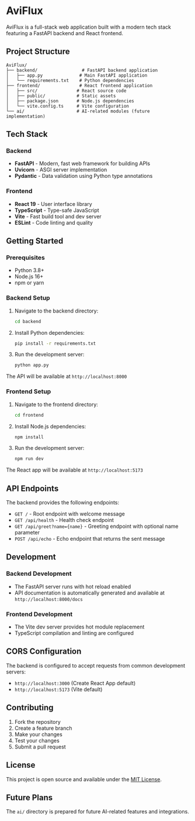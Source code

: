 # AviFlux

AviFlux is a full-stack web application built with a modern tech stack featuring a FastAPI backend and React frontend.

## Project Structure

```
AviFlux/
├── backend/                 # FastAPI backend application
│   ├── app.py              # Main FastAPI application
│   └── requirements.txt    # Python dependencies
├── frontend/               # React frontend application
│   ├── src/               # React source code
│   ├── public/            # Static assets
│   ├── package.json       # Node.js dependencies
│   └── vite.config.ts     # Vite configuration
└── ai/                    # AI-related modules (future implementation)
```

## Tech Stack

### Backend
- **FastAPI** - Modern, fast web framework for building APIs
- **Uvicorn** - ASGI server implementation
- **Pydantic** - Data validation using Python type annotations

### Frontend
- **React 19** - User interface library
- **TypeScript** - Type-safe JavaScript
- **Vite** - Fast build tool and dev server
- **ESLint** - Code linting and quality

## Getting Started

### Prerequisites
- Python 3.8+ 
- Node.js 16+
- npm or yarn

### Backend Setup

1. Navigate to the backend directory:
   ```bash
   cd backend
   ```

2. Install Python dependencies:
   ```bash
   pip install -r requirements.txt
   ```

3. Run the development server:
   ```bash
   python app.py
   ```

The API will be available at `http://localhost:8000`

### Frontend Setup

1. Navigate to the frontend directory:
   ```bash
   cd frontend
   ```

2. Install Node.js dependencies:
   ```bash
   npm install
   ```

3. Run the development server:
   ```bash
   npm run dev
   ```

The React app will be available at `http://localhost:5173`

## API Endpoints

The backend provides the following endpoints:

- `GET /` - Root endpoint with welcome message
- `GET /api/health` - Health check endpoint
- `GET /api/greet?name={name}` - Greeting endpoint with optional name parameter
- `POST /api/echo` - Echo endpoint that returns the sent message

## Development

### Backend Development
- The FastAPI server runs with hot reload enabled
- API documentation is automatically generated and available at `http://localhost:8000/docs`

### Frontend Development  
- The Vite dev server provides hot module replacement
- TypeScript compilation and linting are configured

## CORS Configuration

The backend is configured to accept requests from common development servers:
- `http://localhost:3000` (Create React App default)
- `http://localhost:5173` (Vite default)

## Contributing

1. Fork the repository
2. Create a feature branch
3. Make your changes
4. Test your changes
5. Submit a pull request

## License

This project is open source and available under the [MIT License](LICENSE).

## Future Plans

The `ai/` directory is prepared for future AI-related features and integrations.